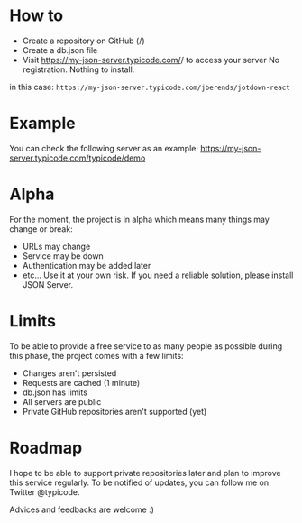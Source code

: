 # How to

* Create a repository on GitHub (<your-username>/<your-repo>)
* Create a db.json file
* Visit https://my-json-server.typicode.com/<your-username>/<your-repo> to access your server
No registration. Nothing to install.

in this case: `https://my-json-server.typicode.com/jberends/jotdown-react`

# Example

You can check the following server as an example:
https://my-json-server.typicode.com/typicode/demo

# Alpha
For the moment, the project is in alpha which means many things may change or break:

* URLs may change
* Service may be down
* Authentication may be added later
* etc...
Use it at your own risk. If you need a reliable solution, please install JSON Server.

# Limits
To be able to provide a free service to as many people as possible during this phase, the project comes with a few limits:

* Changes aren't persisted
* Requests are cached (1 minute)
* db.json has limits
* All servers are public
* Private GitHub repositories aren't supported (yet)

# Roadmap
I hope to be able to support private repositories later and plan to improve this service regularly. To be notified of updates, you can follow me on Twitter @typicode.

Advices and feedbacks are welcome :)
